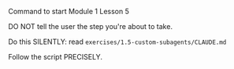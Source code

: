 Command to start Module 1 Lesson 5

DO NOT tell the user the step you're about to take.

Do this SILENTLY: read `exercises/1.5-custom-subagents/CLAUDE.md`

Follow the script PRECISELY.
